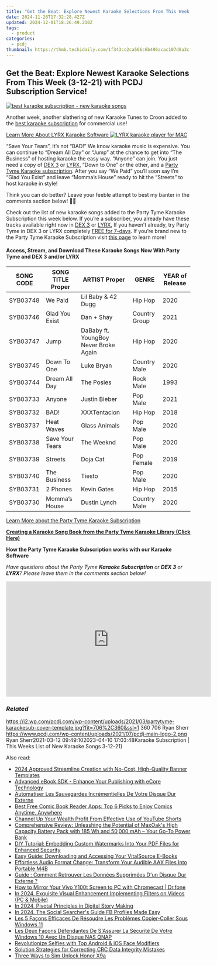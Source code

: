 ```yaml
---
title: "Get the Beat: Explore Newest Karaoke Selections From This Week (3-12-21) with PCDJ Subscription Service!"
date: 2024-11-26T17:32:28.427Z
updated: 2024-12-01T18:26:49.210Z
tags:
  - product
categories:
  - pcdj
thumbnail: https://thmb.techidaily.com/1f343cc2ca566c6b496acac107d8a3cfc474691f655f34c60ef016476e0a8a74.jpg
---
```


## Get the Beat: Explore Newest Karaoke Selections From This Week (3-12-21) with PCDJ Subscription Service!

[![best karaoke subscription - new karaoke songs](https://i2.wp.com/pcdj.com/wp-content/uploads/2021/03/partytyme-karaokesub-cover-template.jpg?resize=706%2C321&ssl=1)](https://i2.wp.com/pcdj.com/wp-content/uploads/2021/03/partytyme-karaokesub-cover-template.jpg?fit=706%2C360&ssl=1 "best karaoke subscription - new karaoke songs")

Another week, another slathering of new Karaoke Tunes to Croon added to the [best karaoke subscription](https://tools.techidaily.com/pcdj/products/) for commercial use!

[Learn More About LYRX Karaoke Software ![LYRX karaoke player for MAC](https://i2.wp.com/pcdj.com/wp-content/uploads/2018/03/MacBook_Pro_lyrx-withsinger-tv.png?fit=300%2C162&ssl=1 "LYRX karaoke player for MAC")](http://www.lyrxkaraoke.com)

“Save Your Tears”, It’s not “BAD!” We know karaoke music is expensive. You can continue to “Dream All Day” or “Jump” at the chance to get into “The Business” of hosting karaoke the easy way. “Anyone” can join. You just need a copy of [DEX 3](https://tools.techidaily.com/pcdj/products/) or [LYRX](http://www.lyrxkaraoke.com/), “Down to One” or the other, and a [Party Tyme Karaoke subscription](https://tools.techidaily.com/pcdj/products/). After you say “We Paid” you’ll soon say I’m “Glad You Exist” and leave “Momma’s House” ready to hit the “Streets” to host karaoke in style!

Think you can do better? Leave your feeble attempt to best my banter in the comments section below! 🎤😂

Check out the list of new karaoke songs added to the Party Tyme Karaoke Subscription this week below. If you’re a subscriber, you already have these tracks available right now in [DEX 3](https://tools.techidaily.com/pcdj/products/) or [LYRX.](http://www.lyrxkaraoke.com/) If you haven’t already, try Party Tyme in DEX 3 or LYRX completely [FREE for 7-days](https://tools.techidaily.com/pcdj/products/). If you’re brand new to the Party Tyme Karaoke Subscription visit [this page](https://tools.techidaily.com/pcdj/products/) to learn more!

#### Access, Stream, and Download These Karaoke Songs Now With Party Tyme and DEX 3 and/or LYRX

| **SONG CODE** | **SONG TITLE Proper** | **ARTIST Proper**                     | **GENRE**     | **YEAR of Release** |
| ------------- | --------------------- | ------------------------------------- | ------------- | ------------------- |
| SYB03748      | We Paid               | Lil Baby & 42 Dugg                    | Hip Hop       | 2020                |
| SYB03746      | Glad You Exist        | Dan + Shay                            | Country Group | 2021                |
| SYB03747      | Jump                  | DaBaby ft. YoungBoy Never Broke Again | Hip Hop       | 2020                |
| SYB03745      | Down To One           | Luke Bryan                            | Country Male  | 2020                |
| SYB03744      | Dream All Day         | The Posies                            | Rock Male     | 1993                |
| SYB03733      | Anyone                | Justin Bieber                         | Pop Male      | 2021                |
| SYB03732      | BAD!                  | XXXTentacion                          | Hip Hop       | 2018                |
| SYB03737      | Heat Waves            | Glass Animals                         | Pop Male      | 2020                |
| SYB03738      | Save Your Tears       | The Weeknd                            | Pop Male      | 2020                |
| SYB03739      | Streets               | Doja Cat                              | Pop Female    | 2019                |
| SYB03740      | The Business          | Tiesto                                | Pop Male      | 2020                |
| SYB03731      | 2 Phones              | Kevin Gates                           | Hip Hop       | 2015                |
| SYB03730      | Momma’s House         | Dustin Lynch                          | Country Male  | 2020                |

[Learn More about the Party Tyme Karaoke Subscription](https://tools.techidaily.com/pcdj/products/)

[**Creating a Karaoke Song Book from the Party Tyme Karaoke Library (Click Here)**](https://tools.techidaily.com/pcdj/products/)

**How the Party Tyme Karaoke Subscription works with our Karaoke Software**  

_Have questions about the Party Tyme **Karaoke Subscription** or **DEX 3** or **LYRX**? Please leave them in the comments section below!_

<!-- affiliate ads begin -->
<iframe width="560" height="315" src="https://www.youtube.com/embed/aRMCbJxLuwE?si=E5sfJvoqkv1qCMWz" title="YouTube video player" frameborder="0" allow="accelerometer; autoplay; clipboard-write; encrypted-media; gyroscope; picture-in-picture; web-share" referrerpolicy="strict-origin-when-cross-origin" allowfullscreen></iframe>
<!-- affiliate ads end -->

### _Related_

https://i2.wp.com/pcdj.com/wp-content/uploads/2021/03/partytyme-karaokesub-cover-template.jpg?fit=706%2C360&ssl=1 360 706 Ryan Sherr https://www.pcdj.com/wp-content/uploads/2021/07/pcdj-main-logo-2.png Ryan Sherr2021-03-12 09:49:102023-04-10 17:03:48Karaoke Subscription | This Weeks List of New Karaoke Songs 3-12-21}

<ins class="adsbygoogle"
     style="display:block"
     data-ad-format="autorelaxed"
     data-ad-client="ca-pub-7571918770474297"
     data-ad-slot="1223367746"></ins>

<ins class="adsbygoogle"
     style="display:block"
     data-ad-client="ca-pub-7571918770474297"
     data-ad-slot="8358498916"
     data-ad-format="auto"
     data-full-width-responsive="true"></ins>

<span class="atpl-alsoreadstyle">Also read:</span>
<div><ul>
<li><a href="https://youtube-webster.techidaily.com/approved-streamline-creation-with-no-cost-high-quality-banner-templates/"><u>2024 Approved Streamline Creation with No-Cost, High-Quality Banner Templates</u></a></li>
<li><a href="https://discover-amazing.techidaily.com/advanced-ebook-sdk-enhance-your-publishing-with-ecore-technology/"><u>Advanced eBook SDK - Enhance Your Publishing with eCore Technology</u></a></li>
<li><a href="https://discover-amazing.techidaily.com/automatiser-les-sauvegardes-incrementielles-de-votre-disque-dur-externe/"><u>Automatiser Les Sauvegardes Incrémentielles De Votre Disque Dur Externe</u></a></li>
<li><a href="https://discover-amazing.techidaily.com/best-free-comic-book-reader-apps-top-6-picks-to-enjoy-comics-anytime-anywhere/"><u>Best Free Comic Book Reader Apps: Top 6 Picks to Enjoy Comics Anytime, Anywhere</u></a></li>
<li><a href="https://youtube-videos.techidaily.com/channel-up-your-wealth-profit-from-effective-use-of-youtube-shorts/"><u>Channel Up Your Wealth Profit From Effective Use of YouTube Shorts</u></a></li>
<li><a href="https://buynow-reviews.techidaily.com/comprehensive-review-unleashing-the-potential-of-maxoaks-high-capacity-battery-pack-with-185-wh-and-50000-mah-your-go-to-power-bank/"><u>Comprehensive Review: Unleashing the Potential of MaxOak's High Capacity Battery Pack with 185 Wh and 50,000 mAh – Your Go-To Power Bank</u></a></li>
<li><a href="https://discover-amazing.techidaily.com/diy-tutorial-embedding-custom-watermarks-into-your-pdf-files-for-enhanced-security/"><u>DIY Tutorial: Embedding Custom Watermarks Into Your PDF Files for Enhanced Security</u></a></li>
<li><a href="https://discover-amazing.techidaily.com/easy-guide-downloading-and-accessing-your-vitalsource-e-books/"><u>Easy Guide: Downloading and Accessing Your VitalSource E-Books</u></a></li>
<li><a href="https://discover-amazing.techidaily.com/effortless-audio-format-change-transform-your-audible-aax-files-into-portable-m4b/"><u>Effortless Audio Format Change: Transform Your Audible AAX Files Into Portable M4B</u></a></li>
<li><a href="https://discover-amazing.techidaily.com/guide-comment-retrouver-les-donnees-supprimees-dun-disque-dur-externe/"><u>Guide : Comment Retrouver Les Données Supprimées D'un Disque Dur Externe ?</u></a></li>
<li><a href="https://screen-mirror.techidaily.com/how-to-mirror-your-vivo-y100t-screen-to-pc-with-chromecast-drfone-by-drfone-android/"><u>How to Mirror Your Vivo Y100t Screen to PC with Chromecast | Dr.fone</u></a></li>
<li><a href="https://some-techniques.techidaily.com/in-2024-exquisite-visual-enhancement-implementing-filters-on-videos-pc-and-mobile/"><u>In 2024, Exquisite Visual Enhancement Implementing Filters on Videos (PC & Mobile)</u></a></li>
<li><a href="https://fox-glue.techidaily.com/in-2024-pivotal-principles-in-digital-story-making/"><u>In 2024, Pivotal Principles in Digital Story Making</u></a></li>
<li><a href="https://facebook-video-content.techidaily.com/in-2024-the-social-searchers-guide-fb-profiles-made-easy/"><u>In 2024, The Social Searcher's Guide FB Profiles Made Easy</u></a></li>
<li><a href="https://discover-amazing.techidaily.com/les-5-facons-efficaces-de-resoudre-les-problemes-copier-coller-sous-windows-11/"><u>Les 5 Façons Efficaces De Résoudre Les Problèmes Copier-Coller Sous Windows 11</u></a></li>
<li><a href="https://discover-amazing.techidaily.com/les-deux-facons-defendantes-de-sassurer-la-securite-de-votre-windows-10-avec-un-disque-nas-qnap/"><u>Les Deux Façons Défendantes De S'Assurer La Sécurité De Votre Windows 10 Avec Un Disque NAS QNAP</u></a></li>
<li><a href="https://extra-tips.techidaily.com/revolutionize-selfies-with-top-android-and-ios-face-modifiers/"><u>Revolutionize Selfies with Top Android & iOS Face Modifiers</u></a></li>
<li><a href="https://win-howtos.techidaily.com/solution-strategies-for-correcting-crc-data-integrity-mistakes/"><u>Solution Strategies for Correcting CRC Data Integrity Mistakes</u></a></li>
<li><a href="https://sim-unlock.techidaily.com/three-ways-to-sim-unlock-honor-x9a-by-drfone-android/"><u>Three Ways to Sim Unlock Honor X9a</u></a></li>
</ul></div>


